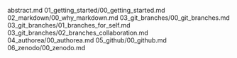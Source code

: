 abstract.md
01_getting_started/00_getting_started.md
02_markdown/00_why_markdown.md
03_git_branches/00_git_branches.md
03_git_branches/01_branches_for_self.md
03_git_branches/02_branches_collaboration.md
04_authorea/00_authorea.md
05_github/00_github.md
06_zenodo/00_zenodo.md
